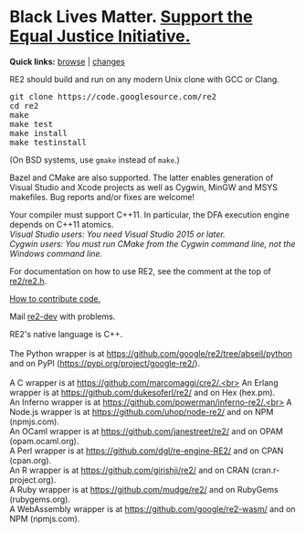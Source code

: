 # Black Lives Matter. [Support the Equal Justice Initiative.](https://support.eji.org/give/153413/#!/donation/checkout)

<b>Quick links:</b> <a href='https://github.com/google/re2'>browse</a> | <a href='https://github.com/google/re2/commits/master'>changes</a>

RE2 should build and run on any modern Unix clone with GCC or Clang.

<pre>
git clone https://code.googlesource.com/re2
cd re2
make
make test
make install
make testinstall
</pre>
(On BSD systems, use `gmake` instead of `make`.)

Bazel and CMake are also supported. The latter enables generation of Visual Studio and Xcode projects as well as Cygwin, MinGW and MSYS makefiles. Bug reports and/or fixes are welcome!

Your compiler must support C++11. In particular, the DFA execution engine depends on C++11 atomics.<br>
_Visual Studio users: You need Visual Studio 2015 or later._<br>
_Cygwin users: You must run CMake from the Cygwin command line, not the Windows command line._<br>

For documentation on how to use RE2, see the comment at the top of <a href='https://github.com/google/re2/blob/master/re2/re2.h'>re2/re2.h</a>.

[How to contribute code.](Contribute)

Mail [re2-dev](https://groups.google.com/group/re2-dev) with problems.

RE2's native language is C++.<br>
<br>
The Python wrapper is at https://github.com/google/re2/tree/abseil/python<br>
and on PyPI (https://pypi.org/project/google-re2/).<br>
<br>
A C wrapper is at https://github.com/marcomaggi/cre2/.<br>
An Erlang wrapper is at https://github.com/dukesoferl/re2/ and on Hex (hex.pm).<br>
An Inferno wrapper is at https://github.com/powerman/inferno-re2/.<br>
A Node.js wrapper is at https://github.com/uhop/node-re2/ and on NPM (npmjs.com).<br>
An OCaml wrapper is at https://github.com/janestreet/re2/ and on OPAM (opam.ocaml.org).<br>
A Perl wrapper is at https://github.com/dgl/re-engine-RE2/ and on CPAN (cpan.org).<br>
An R wrapper is at https://github.com/girishji/re2/ and on CRAN (cran.r-project.org).<br>
A Ruby wrapper is at https://github.com/mudge/re2/ and on RubyGems (rubygems.org).<br>
A WebAssembly wrapper is at https://github.com/google/re2-wasm/ and on NPM (npmjs.com).<br>
